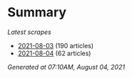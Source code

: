 # Summary
*Latest scrapes*
* [2021-08-03](https://github.com/nuuuwan/news_lk/blob/data/news_lk.2021-08-03.json) (190 articles)
* [2021-08-04](https://github.com/nuuuwan/news_lk/blob/data/news_lk.2021-08-04.json) (62 articles)

*Generated at 07:10AM, August 04, 2021*